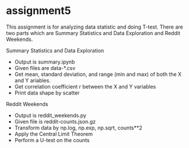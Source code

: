 # assignment5
This assignment is for analyzing data statistic and doing T-test. There are two parts which are Summary Statistics and Data Exploration and Reddit Weekends.

Summary Statistics and Data Exploration
  - Output is summary.ipynb
  - Given files are data-*.csv
  - Get mean, standard deviation, and range (min and max) of both the X and Y ariables.
  - Get correlation coefficient r between the X and Y variables
  - Print data shape by scatter
  
  

Reddit Weekends
  - Output is reddit_weekends.py
  - Given file is reddit-counts.json.gz
  - Transform data by np.log, np.exp, np.sqrt, counts**2
  - Apply the Central Limit Theorem
  - Perform a U-test on the counts

  
